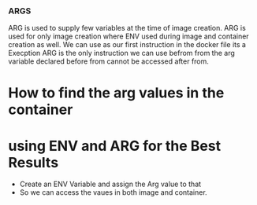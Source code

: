 ### ARGS 
ARG is used to supply few variables at the time of image creation.
ARG is used for only image creation where ENV used during image and container creation as well.
We can use as our first instruction in the docker file its a Execption 
ARG is the only instruction we can use befrom from
the arg variable declared before from cannot be accessed after from.

# How to find the arg values in the container
 # using ENV and ARG for the Best Results
* Create an ENV Variable and assign the Arg value to that
* So we can access the vaues in both image and container.
